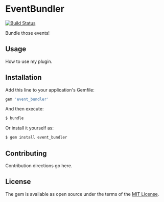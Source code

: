 # EventBundler

[![Build Status](https://travis-ci.org/openstax/event_bundler.svg?branch=master)](https://travis-ci.org/openstax/event_bundler)

Bundle those events!

## Usage
How to use my plugin.

## Installation
Add this line to your application's Gemfile:

```ruby
gem 'event_bundler'
```

And then execute:
```bash
$ bundle
```

Or install it yourself as:
```bash
$ gem install event_bundler
```

## Contributing
Contribution directions go here.

## License
The gem is available as open source under the terms of the [MIT License](http://opensource.org/licenses/MIT).
